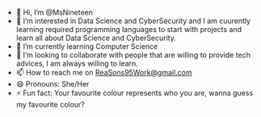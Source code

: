 - 👋 Hi, I’m @MsNineteen
- 👀 I’m interested in Data Science and CyberSecurity and I am cuurently learning required programming languages to start with projects and learn all about Data Science and CyberSecurity. 
- 🌱 I’m currently learning Computer Science 
- 💞️ I’m looking to collaborate with people that are willing to provide tech advices, I am always willing to learn. 
- 📫 How to reach me on ReaSons95Work@gmail.com
- 😄 Pronouns: She/Her
- ⚡ Fun fact: Your favourite colour represents who you are, wanna guess my favourite colour?

<!---
MsNineteen/MsNineteen is a ✨ special ✨ repository because its `README.md` (this file) appears on your GitHub profile.
You can click the Preview link to take a look at your changes.
--->
